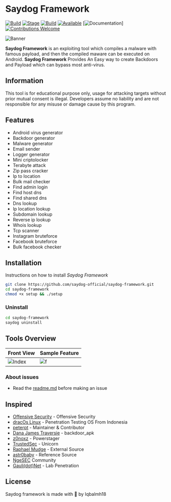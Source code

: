 
# Saydog Framework

[![Build](https://img.shields.io/badge/SaydogFramework-1.3-brightgreen.svg?maxAge=259200)]()
[![Stage](https://img.shields.io/badge/Release-Stable-brightgreen.svg)]()
[![Build](https://img.shields.io/badge/Supported_Android-Linux-orange.svg)]()
[![Available](https://img.shields.io/badge/Available-Termux-red.svg?maxAge=259200)]()
[![Documentation](https://img.shields.io/badge/Language-python-blue.svg?maxAge=259200)]
[![Contributions Welcome](https://img.shields.io/badge/contributions-saydog-blue.svg?style=flat)]()

![Banner](https://raw.githubusercontent.com/saydog-official/saydog-framework/master/data/saydogframework.jpg)

**Saydog Framework** is an exploiting tool which compiles a malware with famous payload, and then the compiled maware can be executed on Android. **Saydog Framework** Provides An Easy way to create Backdoors and Payload which can bypass most anti-virus. 
 
 ## Information
 This tool is for educational purpose only, usage for attacking targets without prior mutual consent is illegal.
Developers assume no liability and are not responsible for any misuse or damage cause by this program.

 ## Features
- Android virus generator
- Backdoor generator
- Malware generator
- Email sender
- Logger generator
- Mini criptolocker
- Terabyte attack
- Zip pass cracker
- Ip to location
- Bulk mail checker
- Find admin login
- Find host dns
- Find shared dns
- Dns lookup
- Ip location lookup
- Subdomain lookup
- Reverse ip lookup
- Whois lookup
- Tcp scanner
- Instagram bruteforce
- Facebook bruteforce
- Bulk facebook checker

## Installation
Instructions on how to install *Saydog Framework*
```bash
git clone https://github.com/saydog-official/saydog-framework.git
cd saydog-framework
chmod +x setup && ./setup
```
### Uninstall
```bash
cd saydog-framework
saydog uninstall
```

## Tools Overview
| Front View | Sample Feature	|
| ------------  | ------------ |
|![Index](https://raw.githubusercontent.com/saydog-official/saydog-framework/master/data/view1.jpg)|![f](https://raw.githubusercontent.com/saydog-official/saydog-framework/master/data/view2.jpg)

### About issues
- Read the [readme.md](https://github.com/saydog-offciail/saydog-framework/reamdme.md) before making an issue

## Inspired
- [Offensive Security](https://www.offensive-security.com/) - Offensive Security
- [dracOs Linux](https://dracos-linux.org/) - Penetration Testing OS From Indonesia
- [peterpt](https://github.com/peterpt) - Maintainer & Contributor
- [Dana James Traversie](https://github.com/dana-at-cp/backdoor-apk) - backdoor_apk
- [z0noxz](https://github.com/z0noxz/powerstager) - Powerstager
- [TrustedSec](https://github.com/trustedsec/unicorn) - Unicorn
- [Raphael Mudge](https://github.com/rsmudge) - External Source
- [astr0baby](https://astr0baby.wordpress.com) - Reference Source
- [NgeSEC](https://ngesec.id/) Community
- [Gauli(dot)Net](https://gauli.net/) - Lab Penetration

## License
Saydog framework is made with 🖤 by Iqbalmh18


